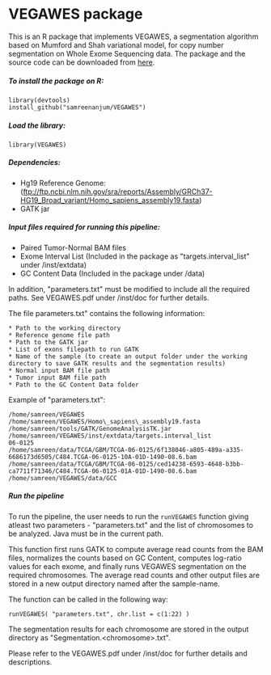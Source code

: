 # VEGAWES package

This is an R package that implements VEGAWES, a segmentation algorithm based on Mumford and Shah variational model, for copy number segmentation on Whole Exome Sequencing data. 
The package and the source code can be downloaded from [here](https://github.com/samreenanjum/VEGAWES). 

##### To install the package on R:

    library(devtools)
    install_github("samreenanjum/VEGAWES")

##### Load the library:

    library(VEGAWES)

##### Dependencies:
* Hg19 Reference Genome: (ftp://ftp.ncbi.nlm.nih.gov/sra/reports/Assembly/GRCh37-HG19_Broad_variant/Homo_sapiens_assembly19.fasta)
* GATK jar


##### Input files required for running this pipeline: 

* Paired Tumor-Normal BAM files
* Exome Interval List (Included in the package as "targets.interval\_list" under /inst/extdata)
* GC Content Data (Included in the package under /data)

In addition, "parameters.txt" must be modified to include all the required paths. See VEGAWES.pdf under /inst/doc for further details.

The file parameters.txt" contains the following information:

    * Path to the working directory
    * Reference genome file path
    * Path to the GATK jar
    * List of exons filepath to run GATK
    * Name of the sample (to create an output folder under the working directory to save GATK results and the segmentation results)
    * Normal input BAM file path
    * Tumor input BAM file path
    * Path to the GC Content Data folder

Example of "parameters.txt":

    /home/samreen/VEGAWES
    /home/samreen/VEGAWES/Homo\_sapiens\_assembly19.fasta
    /home/samreen/tools/GATK/GenomeAnalysisTK.jar
    /home/samreen/VEGAWES/inst/extdata/targets.interval_list
    06-0125
    /home/samreen/data/TCGA/GBM/TCGA-06-0125/6f138046-a805-489a-a335-6686173d6505/C484.TCGA-06-0125-10A-01D-1490-08.6.bam
    /home/samreen/data/TCGA/GBM/TCGA-06-0125/ced14238-6593-4648-b3bb-ca7711f71346/C484.TCGA-06-0125-01A-01D-1490-08.6.bam
    /home/samreen/VEGAWES/data/GCC



##### Run the pipeline

To run the pipeline, the user needs to run the `runVEGAWES` function giving atleast two parameters - "parameters.txt" and the list of chromosomes to be analyzed. Java must be in the current path.

This function first runs GATK to compute average read counts from the BAM files, normalizes the counts based on GC Content, computes log-ratio values for each exome, and finally runs VEGAWES segmentation on the required chromosomes. The average read counts and other output files are stored in a new output directory named after the sample-name. 

The function can be called in the following way:

    runVEGAWES( "parameters.txt", chr.list = c(1:22) )

The segmentation results for each chromosome are stored in the output directory as "Segmentation.\<chromosome\>.txt". 





Please refer to the VEGAWES.pdf under /inst/doc for further details and descriptions.

